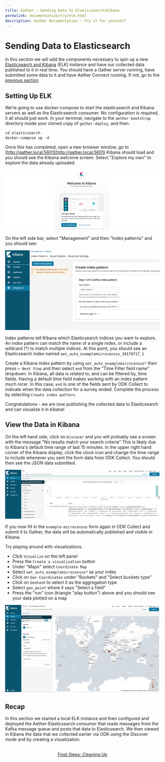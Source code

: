 ```yaml
---
title: Gather – Sending Data to Elasticsearch/Kibana
permalink: documentation/try/elk.html
description: Gather Documentation – Try it for yourself
---
```


# Sending Data to Elasticsearch

In this section we will add the components necessary to spin up a new [Elasticsearch and Kibana](https://www.elastic.co/products/) (ELK) instance and have our collected data published to it in real time. You should have a Gather server running, have submitted some data to it and have Aether Connect running.  If not, go to the [previous section](aether-connect)

## Setting Up ELK

We’re going to use docker-compose to start the elasticsearch and Kibana servers as well as the Elasticsearch consumer.  No configuration is required, it all should just work.  In your terminal, navigate to the `aether-bootstrap` directory inside your cloned copy of `gather-deploy`, and then:

```
cd elasticsearch
docker-compose up -d
```

Once this has completed, open a new browser window, go to [http://gather.local:5601](http://gather.local:5601) Kibana should load and you should see the Kibana welcome screen. Select "Explore my own" to explore the data already uploaded.

![Kibana Splashscreen](/images/kibana-ss.png)

On the left side bar, select "Management" and then "Index patterns" and you should see:

![Kibana Index Patterns](/images/kibana-index.png)

Index patterns tell Kibana which Elasticsearch indices you want to explore. An index pattern can match the name of a single index, or include a wildcard (*) to match multiple indices.  At this point, you should see an Elasticsearch index named `aet_auto_examplemicrocensus_20170717_1` 

Create a Kibana index pattern by using `aet_auto_examplemicrocensus*` then press `> Next Step` and then select `end` from the "Time Filter field name" dropdown.  In Kibana, all data is related to, and can be filtered by, time fields.  Having a default time field makes working with an index pattern much nicer.  In this case, `end` is one of the fields sent by ODK Collect to indicate when the data collection for a survey ended.  Complete the process by selecting `Create index pattern`.

Congratulations - we are now publishing the collected data to Elasticsearch and can visualize it in kibana!

## View the Data in Kibana

On the left hand side, click on `Discover` and you will probably see a screen with the message "No results match your search criteria"  This is likely due to Kibana's default time range of last 15 minutes.  In the upper right hand corner of the Kibana display, click the clock icon and change the time range to include whenever you sent the form data from ODK Collect.  You should then see the JSON data submitted.

![Kibana Discover](/images/kibana-discover.png)

If you now fill in the `example-microcensus` form again in ODK Collect and submit it to Gather, the data will be automatically published and visible in Kibana.

Try playing around with visualizations.  
* Click `Visualize` on the left panel
* Press the `Create a visualization` button
* Under "Maps" select `Coordinate Map` 
* Select `aet_auto_examplemicrocensus*` as your index
* Click on `Geo Coordinates` under "Buckets" and "Select buckets type"
* Click on `Geohash` to select it as the aggregation type
* Select `geo_point` where it says "Select a field"
* Press the "run" icon (triangle "play button") above and you should see your data plotted on a map

![Kibana Map](/images/kibana-map.png)
## Recap 

In this section we started a local ELK instance and then configured and deployed the Aether-Elasticsearch consumer that reads messages from the Kafka message queue and posts that data to Elasticsearch. We then viewed in Kibana the data that we collected earlier via ODK using the Discover mode and by creating a visualization.

<div style="margin-top: 2rem; text-align: center"><a href="clean-up">Final Steps: Cleaning Up</a></div>
